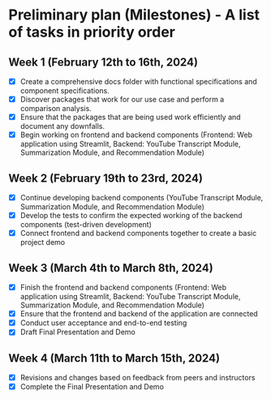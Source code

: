 # Preliminary plan (Milestones) - A list of tasks in priority order
## Week 1 (February 12th to 16th, 2024)
- [x] Create a comprehensive docs folder with functional specifications and component specifications.
- [x] Discover packages that work for our use case and perform a comparison analysis.
- [x] Ensure that the packages that are being used work efficiently and document any downfalls.
- [x] Begin working on frontend and backend components (Frontend: Web application using Streamlit, Backend: YouTube Transcript Module, Summarization Module, and Recommendation Module)

## Week 2 (February 19th to 23rd, 2024)
- [x] Continue developing backend components (YouTube Transcript Module, Summarization Module, and Recommendation Module)
- [x] Develop the tests to confirm the expected working of the backend components (test-driven development)
- [x] Connect frontend and backend components together to create a basic project demo

## Week 3 (March 4th to March 8th, 2024)
- [x] Finish the frontend and backend components (Frontend: Web application using Streamlit, Backend: YouTube Transcript Module, Summarization Module, and Recommendation Module)
- [x] Ensure that the frontend and backend of the application are connected
- [x] Conduct user acceptance and end-to-end testing
- [x] Draft Final Presentation and Demo

## Week 4 (March 11th to March 15th, 2024)
- [x] Revisions and changes based on feedback from peers and instructors
- [x] Complete the Final Presentation and Demo
